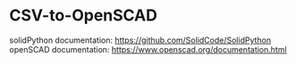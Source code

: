 # CSV-to-OpenSCAD
solidPython documentation: https://github.com/SolidCode/SolidPython
openSCAD documentation: https://www.openscad.org/documentation.html
